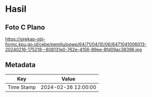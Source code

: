 # Hasil

## Foto C Plano

https://sirekap-obj-formc.kpu.go.id/cebe/pemilu/ppwp/64/71/04/10/06/6471041006013-20240216-175218--808131e0-762e-4156-89ee-8fd09ac38396.jpg


## Metadata

| Key        | Value               |
| ---------- | ------------------- |
| Time Stamp | 2024-02-26 12:00:00 |



